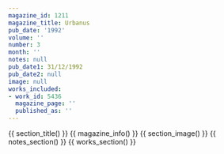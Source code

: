 ```yaml
---
magazine_id: 1211
magazine_title: Urbanus
pub_date: '1992'
volume: ''
number: 3
month: ''
notes: null
pub_date1: 31/12/1992
pub_date2: null
image: null
works_included:
- work_id: 5436
  magazine_page: ''
  published_as: ''
---
```


{{ section_title() }}
{{ magazine_info() }}
{{ section_image() }}
{{ notes_section() }}
{{ works_section() }}
